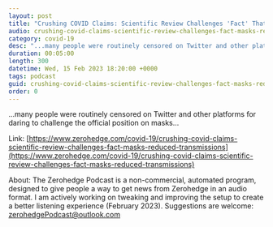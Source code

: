 ```yaml
---
layout: post
title: "Crushing COVID Claims: Scientific Review Challenges 'Fact' That Masks Reduced Transmissions"
audio: crushing-covid-claims-scientific-review-challenges-fact-masks-reduced-transmissions-0
category: covid-19
desc: "...many people were routinely censored on Twitter and other platforms for daring to challenge the official position on masks..."
duration: 00:05:00
length: 300
datetime: Wed, 15 Feb 2023 18:20:00 +0000
tags: podcast
guid: crushing-covid-claims-scientific-review-challenges-fact-masks-reduced-transmissions-0
order: 0
---
```

...many people were routinely censored on Twitter and other platforms for daring to challenge the official position on masks...

Link: [https://www.zerohedge.com/covid-19/crushing-covid-claims-scientific-review-challenges-fact-masks-reduced-transmissions](https://www.zerohedge.com/covid-19/crushing-covid-claims-scientific-review-challenges-fact-masks-reduced-transmissions)

About: The Zerohedge Podcast is a non-commercial, automated program, designed to give people a way to get news from Zerohedge in an audio format.  I am actively working on tweaking and improving the setup to create a better listening experience (February 2023).  Suggestions are welcome: [zerohedgePodcast@outlook.com](mailto:zerohedgePodcast@outlook.com)